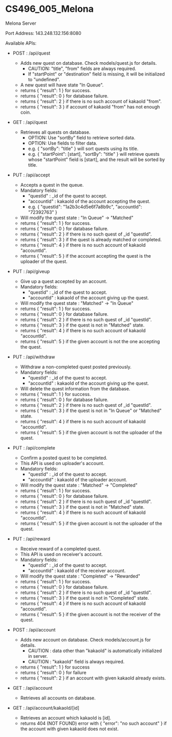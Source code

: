 # CS496_005_Melona

Melona Server

Port Address: 143.248.132.156:8080

Available APIs:
  - POST : /api/quest
     - Adds new quest on database. Check models/quest.js for details.
        - CAUTION: "title", "from" fields are always required.
        - If "startPoint" or "destination" field is missing, it will be initialized to "undefined".
     - A new quest will have state "In Queue".
     - returns { "result": 1 } for success.
     - returns { "result": 0 } for database failure.
     - returns { "result": 2 } if there is no such account of kakaoId "from".
     - returns { "result": 3 } if account of kakaoId "from" has not enough coin.
                           
  - GET  : /api/quest
     - Retrieves all quests on database.
        - OPTION: Use "sortBy" field to retrieve sorted data.
        - OPTION: Use fields to filter data.
        - e.g. { "sortBy": "title" } will sort quests using its title.
        - e.g. { "startPoint": [start], "sortBy": "title" } will retrieve quests whose "startPoint" field is [start], and the result will be sorted by title.
        
  - PUT  : /api/accept
     - Accepts a quest in the queue.
     - Mandatory fields:
        - "questId" : _id of the quest to accept.
        - "accountId" : kakaoId of the account accepting the quest.
        - e.g. { "questId": "1a2b3c4d5e6f7a8b9c", "accountId": "72392763" }
     - Will modify the quest state : "In Queue" -> "Matched"
     - returns { "result": 1 } for success.
     - returns { "result": 0 } for database failure.
     - returns { "result": 2 } if there is no such quest of _id "questId".
     - returns { "result": 3 } if the quest is already matched or completed.
     - returns { "result": 4 } if there is no such account of kakaoId "accountId".
     - returns { "result": 5 } if the account accepting the quest is the uploader of the quest.
     
  - PUT  : /api/giveup
     - Give up a quest accepted by an account.
     - Mandatory fields:
          - "questId" : _id of the quest to accept.
          - "accountId" : kakaoId of the account giving up the quest.
     - Will modify the quest state : "Matched" -> "In Queue"
     - returns { "result": 1 } for success.
     - returns { "result": 0 } for database failure.
     - returns { "result": 2 } if there is no such quest of _id "questId".
     - returns { "result": 3 } if the quest is not in "Matched" state.
     - returns { "result": 4 } if there is no such account of kakaoId "accountId".
     - returns { "result": 5 } if the given account is not the one accepting the quest.
  
  - PUT  : /api/withdraw
     - Withdraw a non-completed quest posted previously.
     - Mandatory fields:
          - "questId" : _id of the quest to accept.
          - "accountId" : kakaoId of the account giving up the quest.
     - Will delete the quest information from the database.
     - returns { "result": 1 } for success.
     - returns { "result": 0 } for database failure.
     - returns { "result": 2 } if there is no such quest of _id "questId".
     - returns { "result": 3 } if the quest is not in "In Queue" or "Matched" state.
     - returns { "result": 4 } if there is no such account of kakaoId "accountId".
     - returns { "result": 5 } if the given account is not the uploader of the quest.
     
  - PUT  : /api/complete
     - Confirm a posted quest to be completed.
     - This API is used on uploader's account.
     - Mandatory fields:
          - "questId" : _id of the quest to accept.
          - "accountId" : kakaoId of the uploader account.
     - Will modify the quest state : "Matched" -> "Completed"
     - returns { "result": 1 } for success.
     - returns { "result": 0 } for database failure.
     - returns { "result": 2 } if there is no such quest of _id "questId".
     - returns { "result": 3 } if the quest is not in "Matched" state.
     - returns { "result": 4 } if there is no such account of kakaoId "accountId".
     - returns { "result": 5 } if the given account is not the uploader of the quest.
     
  - PUT  : /api/reward
     - Receive reward of a completed quest.
     - This API is used on receiver's account.
     - Mandatory fields:
          - "questId" : _id of the quest to accept.
          - "accountId" : kakaoId of the receiver account.
     - Will modify the quest state : "Completed" -> "Rewarded"
     - returns { "result": 1 } for success.
     - returns { "result": 0 } for database failure.
     - returns { "result": 2 } if there is no such quest of _id "questId".
     - returns { "result": 3 } if the quest is not in "Completed" state.
     - returns { "result": 4 } if there is no such account of kakaoId "accountId".
     - returns { "result": 5 } if the given account is not the receiver of the quest.
 
  - POST : /api/account                
     - Adds new account on database. Check models/account.js for details.
        - CAUTION : data other than "kakaoId" is automatically initialized in server.
        - CAUTION : "kakaoId" field is always required.
     - returns { "result": 1 } for success
     - returns { "result": 0 } for failure
     - returns { "result": 2 } if an account with given kakaoId already exists.
  
  - GET  : /api/account 
     - Retrieves all accounts on database.
  
  - GET  : /api/account/kakaoId/[id]
     - Retrieves an account which kakaoId is [id].
     - returns 404 (NOT FOUND) error with { "error": "no such account" } if the account with given kakaoId does not exist.
